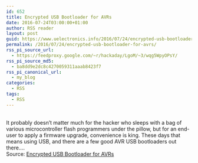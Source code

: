 ```yaml
---
id: 652
title: Encrypted USB Bootloader for AVRs
date: 2016-07-24T03:00:00+01:00
author: RSS reader
layout: post
guid: https://www.uelectronics.info/2016/07/24/encrypted-usb-bootloader-for-avrs/
permalink: /2016/07/24/encrypted-usb-bootloader-for-avrs/
rss_pi_source_url:
  - https://feedproxy.google.com/~r/hackaday/LgoM/~3/wqg5WpyOPsY/
rss_pi_source_md5:
  - ba8dd9e2dc8c4270059311aaab8423f7
rss_pi_canonical_url:
  - my_blog
categories:
  - RSS
tags:
  - RSS
---
```

&#013;  
It probably doesn’t matter much for the hacker who sleeps with a bag of various microcontroller flash programmers under the pillow, but for an end-user to apply a firmware upgrade, convenience is king. These days that means using USB, and there are a few good AVR USB bootloaders out there.…&#013;  
Source: <a href="https://feedproxy.google.com/~r/hackaday/LgoM/~3/wqg5WpyOPsY/" target="_blank">Encrypted USB Bootloader for AVRs</a>
